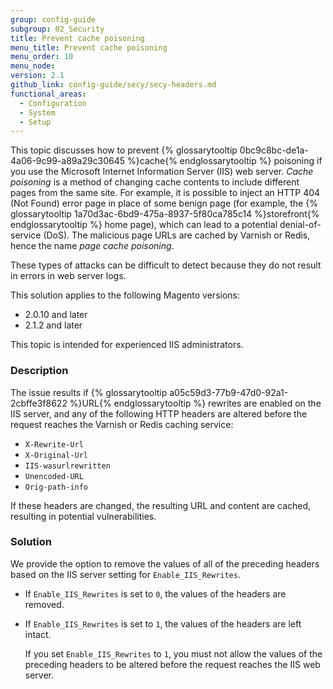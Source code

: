 ```yaml
---
group: config-guide
subgroup: 02_Security
title: Prevent cache poisoning
menu_title: Prevent cache poisoning
menu_order: 10
menu_node:
version: 2.1
github_link: config-guide/secy/secy-headers.md
functional_areas:
  - Configuration
  - System
  - Setup
---
```


This topic discusses how to prevent {% glossarytooltip 0bc9c8bc-de1a-4a06-9c99-a89a29c30645 %}cache{% endglossarytooltip %} poisoning if you use the Microsoft Internet Information Server (IIS) web server. *Cache poisoning* is a method of changing cache contents to include different pages from the same site. For example, it is possible to inject an HTTP 404 (Not Found) error page in place of some benign page (for example, the {% glossarytooltip 1a70d3ac-6bd9-475a-8937-5f80ca785c14 %}storefront{% endglossarytooltip %} home page), which can lead to a potential denial-of-service (DoS). The malicious page URLs are cached by Varnish or Redis, hence the name *page cache poisoning*.

These types of attacks can be difficult to detect because they do not result in errors in web server logs.

This solution applies to the following Magento versions:

*	2.0.10 and later
*	2.1.2 and later

<div class="bs-callout bs-callout-info" id="info">
  <p>This topic is intended for experienced IIS administrators. </p>
</div>

### Description
The issue results if {% glossarytooltip a05c59d3-77b9-47d0-92a1-2cbffe3f8622 %}URL{% endglossarytooltip %} rewrites are enabled on the IIS server, and any of the following HTTP headers are altered before the request reaches the Varnish or Redis caching service:

*	`X-Rewrite-Url`
*	`X-Original-Url`
*	`IIS-wasurlrewritten`
*	`Unencoded-URL`
*	`Orig-path-info`

If these headers are changed, the resulting URL and content are cached, resulting in potential vulnerabilities.

### Solution
We provide the option to remove the values of all of the preceding headers based on the IIS server setting for `Enable_IIS_Rewrites`.

*	If `Enable_IIS_Rewrites` is set to `0`,  the values of the headers are removed.
*	If `Enable_IIS_Rewrites` is set to `1`, the values of the headers are left intact.

	<div class="bs-callout bs-callout-warning">
    	<p>If you set <code>Enable_IIS_Rewrites</code> to <code>1</code>, you must not allow the values of the preceding headers to be altered before the request reaches the IIS web server.</p>
       
	</div>


<!--
	http://www.iis.net/learn/extensions/url-rewrite-module/url-rewrite-module-configuration-reference

	http://www.iis.net/learn/extensions/url-rewrite-module/url-rewrite-module-configuration-reference#UsingServerVars

	http://www.iis.net/learn/extensions/url-rewrite-module

	http://www.iis.net/learn/extensions/url-rewrite-module/setting-http-request-headers-and-iis-server-variables -->